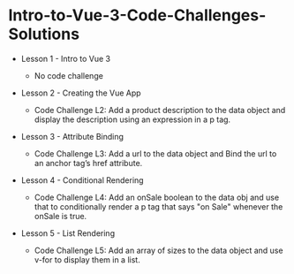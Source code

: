 # Intro-to-Vue-3-Code-Challenges-Solutions

- Lesson 1 - Intro to Vue 3
    - No code challenge

- Lesson 2 - Creating the Vue App
    - Code Challenge L2: Add a product description to the data object and display the description using an expression in a p tag.

- Lesson 3 - Attribute Binding
    - Code Challenge L3: Add a url to the data object and Bind the url to an anchor tag’s href attribute.

- Lesson 4 - Conditional Rendering
    - Code Challenge L4: Add an onSale boolean to the data obj and use that to conditionally render a p tag that says "on Sale" whenever the onSale is true.

- Lesson 5 - List Rendering
    - Code Challenge L5: Add an array of sizes to the data object and use v-for to display them in a list.